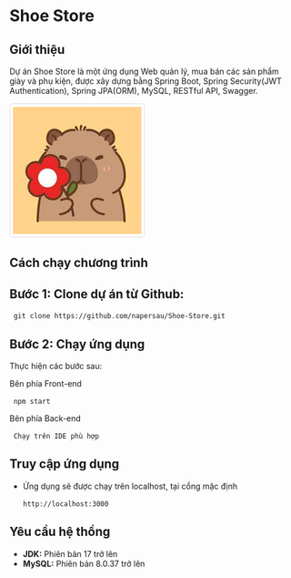 <!DOCTYPE html>
<html lang="vi">
<head>
    <meta charset="UTF-8">
    <meta name="viewport" content="width=device-width, initial-scale=1.0">

</head>
<body>
    <h1>Shoe Store</h1>
    <div class="section">
        <h2>Giới thiệu</h2>
        <p>Dự án Shoe Store là một ứng dụng Web quản lý, mua bán các sản phẩm giày và phụ kiện, được xây dựng bằng  Spring Boot, Spring Security(JWT Authentication), Spring JPA(ORM), MySQL, RESTful API, Swagger.
      	</p>
        <img src="https://github.com/napersau/Shoe-Store/blob/main/FE/Shoe%20Store/public/%25PUBLIC_URL%25/logo/capy.jpeg" alt="Ảnh Demo" style="max-width:100%; height:auto; border:1px solid #ddd; border-radius:5px; padding:5px;"> 
    </div>
    <div class="section">
        <h2>Cách chạy chương trình</h2>
        <h2>Bước 1: Clone dự án từ Github:</h2>
        <pre><code> git clone https://github.com/napersau/Shoe-Store.git</code></pre>
        <h2>Bước 2: Chạy ứng dụng </h2>
        <p>Thực hiện các bước sau:</p>
      	<p>Bên phía Front-end</p>
      	<pre><code> npm start</code></pre>
      	<p>Bên phía Back-end</p>
      	<pre><code> Chạy trên IDE phù hợp</code></pre>    
    </div> 
    <div class="section">
      <h2>Truy cập ứng dụng</h2>
      <ul>
          <li>Ứng dụng sẽ được chạy trên localhost, tại cổng mặc định</li>
        <pre><code>http://localhost:3000</code></pre>
      </ul>
    </div>
    <div class="section">
        <h2>Yêu cầu hệ thồng</h2>
        <ul>
            <li><strong>JDK:</strong> Phiên bản 17 trở lên</li>
            <li><strong>MySQL:</strong> Phiên bản 8.0.37 trở lên</li>
        </ul>
    </div>
</body>
</html>
